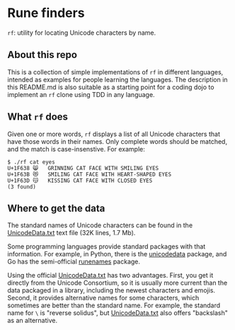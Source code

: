 # Rune finders

`rf`: utility for locating Unicode characters by name.

## About this repo

This is a collection of simple implementations of `rf` in different languages, intended as examples for people learning the languages. The description in this README.md is also suitable as a starting point for a coding dojo to implement an `rf` clone using TDD in any language.


## What `rf` does

Given one or more words, `rf` displays a list of all Unicode characters that have those words in their names. Only complete words should be matched, and the match is case-insenstive. For example:

```
$ ./rf cat eyes
U+1F638	😸	GRINNING CAT FACE WITH SMILING EYES
U+1F63B	😻	SMILING CAT FACE WITH HEART-SHAPED EYES
U+1F63D	😽	KISSING CAT FACE WITH CLOSED EYES
(3 found)
```

## Where to get the data

The standard names of Unicode characters can be found in the [UnicodeData.txt](http://www.unicode.org/Public/UNIDATA/UnicodeData.txt) text file (32K lines, 1.7 Mb).

Some programming languages provide standard packages with that information. For example, in Python, there is the [unicodedata](https://docs.python.org/3/library/unicodedata.html) package, and Go has the semi-official [runenames](https://godoc.org/golang.org/x/text/unicode/runenames) package.

Using the official [UnicodeData.txt](http://www.unicode.org/Public/UNIDATA/UnicodeData.txt) has two advantages. First, you get it directly from the Unicode Consortium, so it is usually more current than the data packaged in a library, including the newest characters and emojis. Second, it provides alternative names for some characters, which sometimes are better than the standard name. For example, the standard name for `\` is "reverse solidus", but [UnicodeData.txt](http://www.unicode.org/Public/UNIDATA/UnicodeData.txt) also offers "backslash" as an alternative.
